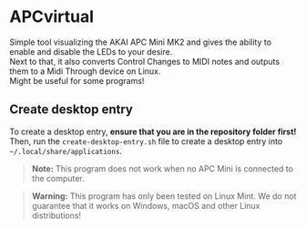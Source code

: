 # APCvirtual

Simple tool visualizing the AKAI APC Mini MK2 and gives the ability to enable and disable the LEDs to your desire.  
Next to that, it also converts Control Changes to MIDI notes and outputs them to a Midi Through device on Linux.  
Might be useful for some programs!

## Create desktop entry
To create a desktop entry, **ensure that you are in the repository folder first!**  
Then, run the `create-desktop-entry.sh` file to create a desktop entry into `~/.local/share/applications`.

> **Note:** This program does not work when no APC Mini is connected to the computer.

> **Warning:** This program has only been tested on Linux Mint. We do not guarantee that it works on Windows, macOS and other Linux distributions!

